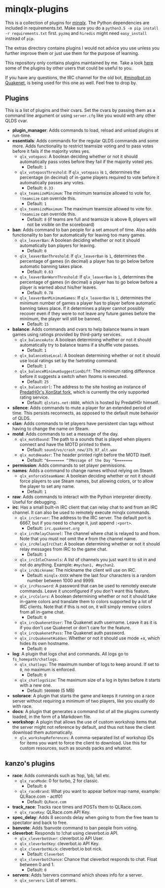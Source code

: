 # minqlx-plugins
This is a collection of plugins for [minqlx](https://github.com/MinoMino/minqlx).
The Python dependencies are included in requirements.txt. Make sure you do a
`python3.5 -m pip install -r requirements.txt` first. `pyzmq` and `hiredis` might
need `easy_install` instead of `pip`.

The extras directory contains plugins I would not advice you use unless you further improve them or
just use them for the purpose of learning.

This repository only contains plugins maintained by me. Take a look [here](https://github.com/MinoMino/minqlx/wiki/Useful-Plugins) some of the plugins by other users that could be useful to you.

If you have any questions, the IRC channel for the old bot,
[#minqlbot on Quakenet](http://webchat.quakenet.org/?channels=minqlbot),
is being used for this one as well. Feel free to drop by.

## Plugins
This is a list of plugins and their cvars. Set the cvars by passing them as a command line argument or using `server.cfg`
like you would with any other QLDS cvar.

- **plugin_manager**: Adds commands to load, reload and unload plugins at run-time.
- **essentials**: Adds commands for the regular QLDS commands and some more. Adds functionality to restrict teamsize voting
and to pass votes before it fails if the majority votes yes.
  - `qlx_votepass`: A boolean deciding whether or not it should automatically pass votes before they fail if the majority
  voted yes.
    - Default: `1`
  - `qlx_votepassThreshold`: If `qlx_votepass` is `1`, determines the percentage (in decimal) of in-game players required to
  vote before it automatically passes any votes.
    - Default: `0.33`
  - `qlx_teamsizeMinimum`: The minimum teamsize allowed to vote for. `!teamsize` can override this.
    - Default: `1`
  - `qlx_teamsizeMaximum`: The maximum teamsize allowed to vote for. `!teamsize` can override this.
    - Default: `8` (if teams are full and teamsize is above 8, players will not be visible on the scoreboard)
- **ban**: Adds command to ban people for a set amount of time. Also adds functionality to ban for automatically
for leaving too many games.
  - `qlx_leaverBan`: A boolean deciding whether or not it should automatically ban players for leaving.
    - Default: `0`
  - `qlx_leaverBanThreshold`:  If `qlx_leaverBan` is `1`, determines the percentage of games (in decimal) a player has
  to go below before automatic banning takes place.
    - Default: `0.63`
  - `qlx_leaverBanWarnThreshold`: If `qlx_leaverBan` is `1`, determines the percentage of games (in decimal) a player has
  to go below before a player is warned about his/her leaves.
    - Default: `0.78`
  - `qlx_leaverBanMinimumGames`: If `qlx_leaverBan` is `1`, determines the minimum number of games a player has to player
  before automatic banning takes place. If it determines a player cannot possibly recover even if they were to not leave
  any future games before the minimum, the player will still be banned.
    - Default: `15`
- **balance**: Adds commands and cvars to help balance teams in team games using ratings provided by third-party services.
  - `qlx_balanceAuto`: A boolean determining whether or not it should automatically try to balance teams if a shuffle vote passes.
    - Default: `1`
  - `qlx_balanceUseLocal`: A boolean determining whether or not it should use local ratings set by the *!setrating* command.
    - Default: `1`
  - `qlx_balanceMinimumSuggestionDiff`: The minimum rating difference before it suggests a switch when *!teams* is executed.
    - Default: `25`
  - `qlx_balanceUrl`: The address to the site hosting an instance of [PredatH0r's XonStat fork](https://github.com/PredatH0r/XonStat),
  which is currently the only supported rating service.
    - Default: `qlstats.net:8080`, which is hosted by PredatH0r himself.
- **silence**: Adds commands to mute a player for an extended period of time. This persists reconnects, as opposed to the
default mute behavior of QLDS.
- **clan**: Adds commands to let players have persistent clan tags without having to change the name on Steam.
- **motd**: Adds commands to set a message of the day.
  - `qlx_motdSound`: The path to a sounds that is played when players connect and have the MOTD printed to them.
    - Default: `sound/vo/crash_new/37b_07_alt.wav`
  - `qlx_motdHeader`: The header printed right before the MOTD itself.
    - Default: `^6======= ^7Message of the Day ^6=======`
- **permission**: Adds commands to set player permissions.
- **names**: Adds a command to change names without relying on Steam.
  - `qlx_enforceSteamName`: A boolean deciding whether or not it should force players to use Steam names,
    but allowing colors, or to allow the player to set any name.
    - Default: `1`
- **raw**: Adds commands to interact with the Python interpreter directly. Useful for debugging.
- **irc**: Has a small built-in IRC client that can relay chat to and from an IRC channel. It can also be used to remotely execute
minqlx commands.
  - `qlx_ircServer`: The address to the IRC server. The default port is 6667, but if you need to change it, just append `:<port>`.
    - Default: `irc.quakenet.org`
  - `qlx_ircRelayChannel`: The channel where chat is relayed to and from. Note that you must not omit the `#` from the channel name.
  - `qlx_ircRelayIrcChat`: A boolean determining whether or not it should relay messages from IRC to the game chat.
    - Default: `1`
  - `qlx_ircIdleChannels`: A list of channels you just want it to sit in and not do anything. Example: `#mychan1, #mychan2`.
  - `qlx_ircNickname`: The nickname the client will use on IRC.
    - Default: `minqlx-XXXX` where the last four characters is a random number between 1000 and 9999.
  - `qlx_ircPassword`: A password that can be used to remotely execute commands. Leave it unconfigured if you don't want this feature.
  - `qlx_ircColors`: A boolean determining whether or not it should take in-game colors and translate them to colors supported by
  a lot of IRC clients. Note that if this is not on, it will simply remove colors from all in-game chat.
    - Default: `0`
  - `qlx_ircQuakenetUser`: The Quakenet auth username. Leave it as it is if you don't use Quakenet or don't care for the feature.
  - `qlx_ircQuakenetPass`: The Quakenet auth password.
  - `qlx_ircQuakenetHidden`: Whether or not it should use mode +x, which hides its own hostname.
    - Default: `0`
- **log**: A plugin that logs chat and commands. All logs go to `fs_homepath/chatlogs`.
  - `qlx_chatlogs`: The maximum number of logs to keep around. If set to `0`, no maximum is enforced.
    - Default: `0`
  - `qlx_chatlogsSize`: The maximum size of a log in bytes before it starts with a new one.
    - Default: `5000000` (5 MB)
- **solorace**: A plugin that starts the game and keeps it running on a race server without requiring a minimum of two players,
like you usually do with race.
- **docs**: A plugin that generates a command list of all the plugins currently loaded, in the form of a Markdown file.
- **workshop**: A plugin that allows the use of custom workshop items that the server might not reference by default,
and thus not have the client download them automatically.
  - `qlx_workshopReferences`: A comma-separated list of workshop IDs for items you want to force the client to download.
  Use this for custom resources, such as sounds packs and whatnot.

## kanzo's plugins
- **race**: Adds commands such as !top, !pb, !all etc.
  - `qlx_raceMode`: 0 for turbo, 2 for classic.
    - Default: `0`
  - `qlx_raceBrand`: What you want to appear before map name, example: QLRace.com - actf01
    - Default: `QLRace.com`
- **track_race**: Tracks race times and POSTs them to QLRace.com.
  - `qlx_raceKey`: QLRace.com API Key.
- **spec_delay**: Adds 8 seconds delay when going to from the free team to spectator and back to free.
- **banvote**: Adds !banvote command to ban people from voting.
- **cleverbot**: Responds to !chat using cleverbot.io API.
  - `qlx_cleverbotUser`: cleverbot.io API User.
  - `qlx_cleverbotKey`: cleverbot.io API Key.
  - `qlx_cleverbotNick`: cleverbot.io bot nick.
    - Default: `Cleverbot`
  - `qlx_cleverbotChance`: Chance that cleverbot responds to chat. Float between 0 and 1.
    - Default: `0`
- **servers**: Adds !servers command which shows info for a server.
  - `qlx_servers`: List of servers.
